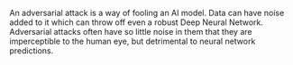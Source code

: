 An adversarial attack is a way of fooling an AI model. Data can have noise added to it which can throw off even a robust Deep Neural Network. Adversarial attacks often have so little noise in them that they are imperceptible to the human eye, but detrimental to neural network predictions.